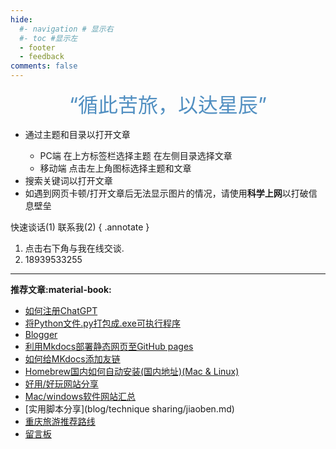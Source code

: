 ```yaml
---
hide:
  #- navigation # 显示右
  #- toc #显示左
  - footer
  - feedback
comments: false
---
```



<!-- <center><font  color= #518FC1 size=6>“循此苦旅，以达星辰”</font></center> -->
<center><font  color= #518FC1 size=6 class="ml3">“循此苦旅，以达星辰”</font></center>
<script src="https://cdnjs.cloudflare.com/ajax/libs/animejs/2.0.2/anime.min.js"></script>


<center>
<font  color= #608DBD size=3>
<p id="hitokoto">
  <a href="#" id="hitokoto_text" target="_blank"></a>
</p>
<!-- 本例不能添加链接内容，放在此处只是因为此接口比较方便，也许能够解决大部分的需求-->
<script>
  fetch('https://v1.hitokoto.cn')
    .then(response => response.json())
    .then(data => {
      const hitokoto = document.querySelector('#hitokoto_text')
      hitokoto.href = `https://hitokoto.cn/?uuid=${data.uuid}`
      hitokoto.innerText = data.hitokoto
    })
    .catch(console.error)
</script>
</font>
</center>


<div id="rcorners2" >
  <div id="rcorners1">
    <!-- <i class="fa fa-calendar" style="font-size:100"></i> -->
    <body>
      <font color="#4351AF">
        <p class="p1"></p>
        <script>
          //格式：2020年04月12日 10:20:00 星期二
          function format(newDate) {
            var day = newDate.getDay();
            var y = newDate.getFullYear();
            var m =
              newDate.getMonth() + 1 < 10
                ? "0" + (newDate.getMonth() + 1)
                : newDate.getMonth() + 1;
            var d =
              newDate.getDate() < 10 ? "0" + newDate.getDate() : newDate.getDate();
            var h =
              newDate.getHours() < 10 ? "0" + newDate.getHours() : newDate.getHours();
            var min =
              newDate.getMinutes() < 10 ? "0" + newDate.getMinutes() : newDate.getMinutes();
            var s =
              newDate.getSeconds() < 10 ? "0" + newDate.getSeconds() : newDate.getSeconds();
            var dict = {
              1: "一",
              2: "二",
              3: "三",
              4: "四",
              5: "五",
              6: "六",
              0: "天",
            };
            //var week=["日","一","二","三","四","五","六"]
            return (
              y +
              "年" +
              m +
              "月" +
              d +
              "日" +
              " " +
              h +
              ":" +
              min +
              ":" +
              s +
              " 星期" +
              dict[day]
            );
          }
          var timerId = setInterval(function () {
            var newDate = new Date();
            document.querySelector(".p1").textContent = format(newDate);
          }, 1000);
        </script>
      </font>
    </body>
    <!-- <b><span id="time"></span></b> -->
  </div>
  <ul>
    <li>通过主题和目录以打开文章</li>
    <ul>
      <li>PC端 在上方标签栏选择主题 在左侧目录选择文章</li>
      <li>移动端 点击左上角图标选择主题和文章</li>
    </ul>
    <li>搜索关键词以打开文章</li>
    <li>
      如遇到网页卡顿/打开文章后无法显示图片的情况，请使用<strong>科学上网</strong>以打破信息壁垒
    </li>
  </ul>
</div> 
快速谈话(1) 联系我(2)
{ .annotate }

1. 点击右下角与我在线交谈.
2. 18939533255
***  

<strong>推荐文章:material-book:</strong>

  - [如何注册ChatGPT](develop/ChatGPT.md)
  - [将Python文件.py打包成.exe可执行程序](blog/py/python.md)
  - [Blogger](blog/index.md) 
  - [利用Mkdocs部署静态网页至GitHub pages](blog/Mkdocs/mkdocs1.md)
  - [如何给MKdocs添加友链](blog/Mkdocs/linktech.md)
  - [Homebrew国内如何自动安装(国内地址)(Mac & Linux)](blog/Mac/homebrew.md)
  - [好用/好玩网站分享](blog/Webplay.md)
  - [Mac/windows软件网站汇总](blog/macsoft.md)
  - [实用脚本分享](blog/technique sharing/jiaoben.md)
  - [重庆旅游推荐路线](trip/InCQ/CQ.md)
  - [留言板](waline.md)
  



[^Knowing-that-loving-you-has-no-ending]:太阳总是能温暖向日葵  
[^see-how-much-I-love-you]:All problems in computer science can be solved by another level of indirection


<head>
<!-- Start of Howxm client code snippet -->
<script>
function _howxm(){_howxmQueue.push(arguments)}
window._howxmQueue=window._howxmQueue||[];
_howxm('setAppID','14429fca-cac1-4551-a472-b046a96ebb75');
(function(){var scriptId='howxm_script';
if(!document.getElementById(scriptId)){
var e=document.createElement('script'),
t=document.getElementsByTagName('script')[0];
e.setAttribute('id',scriptId);
e.type='text/javascript';e.async=!0;
e.src='https://static.howxm.com/sdk.js';
t.parentNode.insertBefore(e,t)}})();
</script>
<!-- End of Howxm client code snippet -->
<script src="//code.tidio.co/6jmawe9m5wy4ahvlhub2riyrnujz7xxi.js" async></script>
</head>

